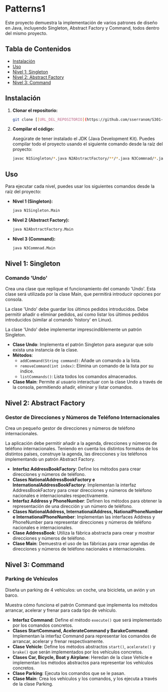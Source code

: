 # Patterns1

Este proyecto demuestra la implementación de varios patrones de diseño en Java, incluyendo Singleton, Abstract Factory y Command, todos dentro del mismo proyecto.

## Tabla de Contenidos

* [Instalación](#instalación)
* [Uso](#uso)
* [Nivel 1: Singleton](#nivel-1-singleton)
* [Nivel 2: Abstract Factory](#nivel-2-abstract-factory)
* [Nivel 3: Command](#nivel-3-command)


## Instalación

1.  **Clonar el repositorio:**

    ```bash
    git clone [[URL_DEL_REPOSITORIO](https://github.com/sserranom/S301-PATTERNS.git)]
    ```

2.  **Compilar el código:**

    Asegúrate de tener instalado el JDK (Java Development Kit). Puedes compilar todo el proyecto usando el siguiente comando desde la raíz del proyecto:

    ```bash
    javac N1Singleton/*.java N2AbstractFactory/**/*.java N3Commnad/*.java
    ```

## Uso

Para ejecutar cada nivel, puedes usar los siguientes comandos desde la raíz del proyecto:

* **Nivel 1 (Singleton):**

    ```bash
    java N1Singleton.Main
    ```

* **Nivel 2 (Abstract Factory):**

    ```bash
    java N2AbstractFactory.Main
    ```

* **Nivel 3 (Command):**

    ```bash
    java N3Commnad.Main
    ```

## Nivel 1: Singleton

### Comando 'Undo'

Crea una clase que replique el funcionamiento del comando 'Undo'. Esta clase será utilizada por la clase Main, que permitirá introducir opciones por consola.

La clase 'Undo' debe guardar los últimos pedidos introducidos. Debe permitir añadir o eliminar pedidos, así como listar los últimos pedidos introducidos (similar al comando 'history' en Linux).

La clase 'Undo' debe implementar imprescindiblemente un patrón Singleton.

* **Clase Undo**: Implementa el patrón Singleton para asegurar que solo exista una instancia de la clase.
* **Métodos**:
    * `addCommand(String command)`: Añade un comando a la lista.
    * `removeCommand(int index)`: Elimina un comando de la lista por su índice.
    * `listCommands()`: Lista todos los comandos almacenados.
* **Clase Main**: Permite al usuario interactuar con la clase Undo a través de la consola, permitiendo añadir, eliminar y listar comandos.

## Nivel 2: Abstract Factory

### Gestor de Direcciones y Números de Teléfono Internacionales

Crea un pequeño gestor de direcciones y números de teléfono internacionales.

La aplicación debe permitir añadir a la agenda, direcciones y números de teléfono internacionales. Teniendo en cuenta los distintos formatos de los distintos países, construye la agenda, las direcciones y los teléfonos implementando un patrón Abstract Factory.

* **Interfaz AddressBookFactory**: Define los métodos para crear direcciones y números de teléfono.
* **Clases NationalAddressBookFactory e InternationalAddressBookFactory**: Implementan la interfaz AddressBookFactory para crear direcciones y números de teléfono nacionales e internacionales respectivamente.
* **Interfaz Address y PhoneNumber**: Definen los métodos para obtener la representación de una dirección y un número de teléfono.
* **Clases NationalAddress, InternationalAddress, NationalPhoneNumber e InternationalPhoneNumber**: Implementan las interfaces Address y PhoneNumber para representar direcciones y números de teléfono nacionales e internacionales.
* **Clase AddressBook**: Utiliza la fábrica abstracta para crear y mostrar direcciones y números de teléfono.
* **Clase Main**: Demuestra el uso de las fábricas para crear agendas de direcciones y números de teléfono nacionales e internacionales.

## Nivel 3: Command

### Parking de Vehículos

Diseña un parking de 4 vehículos: un coche, una bicicleta, un avión y un barco.

Muestra cómo funciona el patrón Command que implementa los métodos arrancar, acelerar y frenar para cada tipo de vehículo.

* **Interfaz Command**: Define el método `execute()` que será implementado por los comandos concretos.
* **Clases StartCommand, AcelerateCommand y BarakeCommand**: Implementan la interfaz Command para representar los comandos de arrancar, acelerar y frenar respectivamente.
* **Clase Vehicle**: Define los métodos abstractos `start()`, `acelerate()` y `brake()` que serán implementados por los vehículos concretos.
* **Clases Car, Bicycle, Boat y Airplane**: Heredan de la clase Vehicle e implementan los métodos abstractos para representar los vehículos concretos.
* **Clase Parking**: Ejecuta los comandos que se le pasan.
* **Clase Main**: Crea los vehículos y los comandos, y los ejecuta a través de la clase Parking.
